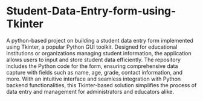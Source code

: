 # Student-Data-Entry-form-using-Tkinter

A python-based project on building a student data entry form implemented using Tkinter, a popular Python GUI toolkit. Designed for educational institutions or organizations managing student information, the application allows users to input and store student data efficiently. The repository includes the Python code for the form, ensuring comprehensive data capture with fields such as name, age, grade, contact information, and more. With an intuitive interface and seamless integration with Python backend functionalities, this Tkinter-based solution simplifies the process of data entry and management for administrators and educators alike.
